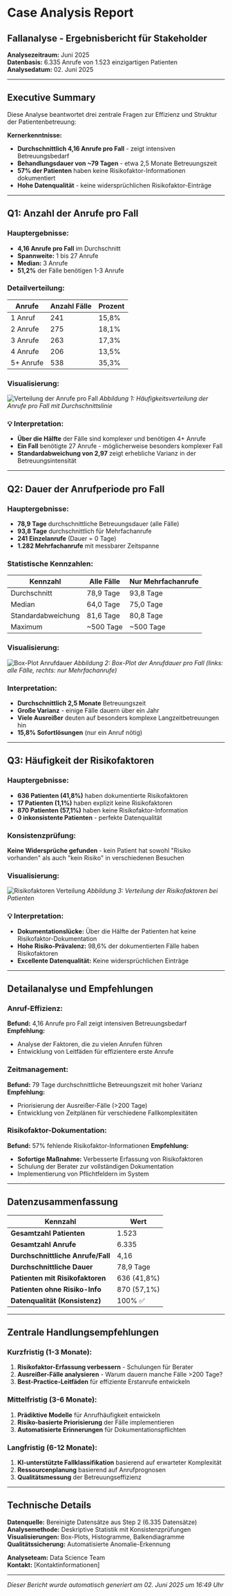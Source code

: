 # Case Analysis Report 
## Fallanalyse - Ergebnisbericht für Stakeholder

**Analysezeitraum:** Juni 2025  
**Datenbasis:** 6.335 Anrufe von 1.523 einzigartigen Patienten  
**Analysedatum:** 02. Juni 2025

---

##  Executive Summary

Diese Analyse beantwortet drei zentrale Fragen zur Effizienz und Struktur der Patientenbetreuung:

**Kernerkenntnisse:**
- **Durchschnittlich 4,16 Anrufe pro Fall** - zeigt intensiven Betreuungsbedarf
- **Behandlungsdauer von ~79 Tagen** - etwa 2,5 Monate Betreuungszeit
- **57% der Patienten** haben keine Risikofaktor-Informationen dokumentiert
- **Hohe Datenqualität** - keine widersprüchlichen Risikofaktor-Einträge

---

##  Q1: Anzahl der Anrufe pro Fall

### Hauptergebnisse:
- **4,16 Anrufe pro Fall** im Durchschnitt
- **Spannweite:** 1 bis 27 Anrufe
- **Median:** 3 Anrufe
- **51,2%** der Fälle benötigen 1-3 Anrufe

### Detailverteilung:
| Anrufe | Anzahl Fälle | Prozent |
|--------|--------------|---------|
| 1 Anruf | 241 | 15,8% |
| 2 Anrufe | 275 | 18,1% |
| 3 Anrufe | 263 | 17,3% |
| 4 Anrufe | 206 | 13,5% |
| 5+ Anrufe | 538 | 35,3% |

### Visualisierung:
![Verteilung der Anrufe pro Fall](/plot/step4_case_analysis_20250602_164957/anrufe_pro_fall_verteilung_20250602_164957.png)
*Abbildung 1: Häufigkeitsverteilung der Anrufe pro Fall mit Durchschnittslinie*

### 💡 Interpretation:
- **Über die Hälfte** der Fälle sind komplexer und benötigen 4+ Anrufe
- **Ein Fall** benötigte 27 Anrufe - möglicherweise besonders komplexer Fall
- **Standardabweichung von 2,97** zeigt erhebliche Varianz in der Betreuungsintensität

---

## Q2: Dauer der Anrufperiode pro Fall

### Hauptergebnisse:
- **78,9 Tage** durchschnittliche Betreuungsdauer (alle Fälle)
- **93,8 Tage** durchschnittlich für Mehrfachanrufe
- **241 Einzelanrufe** (Dauer = 0 Tage)
- **1.282 Mehrfachanrufe** mit messbarer Zeitspanne

### Statistische Kennzahlen:
| Kennzahl | Alle Fälle | Nur Mehrfachanrufe |
|----------|------------|-------------------|
| Durchschnitt | 78,9 Tage | 93,8 Tage |
| Median | 64,0 Tage | 75,0 Tage |
| Standardabweichung | 81,6 Tage | 80,8 Tage |
| Maximum | ~500 Tage | ~500 Tage |

### Visualisierung:
![Box-Plot Anrufdauer](/plot/step4_case_analysis_20250602_164957/anrufdauer_boxplot_20250602_164957.png)
*Abbildung 2: Box-Plot der Anrufdauer pro Fall (links: alle Fälle, rechts: nur Mehrfachanrufe)*

###  Interpretation:
- **Durchschnittlich 2,5 Monate** Betreuungszeit
- **Große Varianz** - einige Fälle dauern über ein Jahr
- **Viele Ausreißer** deuten auf besonders komplexe Langzeitbetreuungen hin
- **15,8% Sofortlösungen** (nur ein Anruf nötig)

---

##  Q3: Häufigkeit der Risikofaktoren

### Hauptergebnisse:
- **636 Patienten (41,8%)** haben dokumentierte Risikofaktoren
- **17 Patienten (1,1%)** haben explizit keine Risikofaktoren
- **870 Patienten (57,1%)** haben keine Risikofaktor-Information
- **0 inkonsistente Patienten** - perfekte Datenqualität

### Konsistenzprüfung:
 **Keine Widersprüche gefunden** - kein Patient hat sowohl "Risiko vorhanden" als auch "kein Risiko" in verschiedenen Besuchen

### Visualisierung:
![Risikofaktoren Verteilung](/plot/step4_case_analysis_20250602_164957/risikofaktoren_verteilung_20250602_164957.png)
*Abbildung 3: Verteilung der Risikofaktoren bei Patienten*

### 💡 Interpretation:
- **Dokumentationslücke:** Über die Hälfte der Patienten hat keine Risikofaktor-Dokumentation
- **Hohe Risiko-Prävalenz:** 98,6% der dokumentierten Fälle haben Risikofaktoren
- **Excellente Datenqualität:** Keine widersprüchlichen Einträge

---

##  Detailanalyse und Empfehlungen

### Anruf-Effizienz:
**Befund:** 4,16 Anrufe pro Fall zeigt intensiven Betreuungsbedarf
**Empfehlung:** 
- Analyse der Faktoren, die zu vielen Anrufen führen
- Entwicklung von Leitfäden für effizientere erste Anrufe

### Zeitmanagement:
**Befund:** 79 Tage durchschnittliche Betreuungszeit mit hoher Varianz
**Empfehlung:**
- Priorisierung der Ausreißer-Fälle (>200 Tage)
- Entwicklung von Zeitplänen für verschiedene Fallkomplexitäten

### Risikofaktor-Dokumentation:
**Befund:** 57% fehlende Risikofaktor-Informationen
**Empfehlung:**
- **Sofortige Maßnahme:** Verbesserte Erfassung von Risikofaktoren
- Schulung der Berater zur vollständigen Dokumentation
- Implementierung von Pflichtfeldern im System

---

##  Datenzusammenfassung

| Kennzahl | Wert |
|----------|------|
| **Gesamtzahl Patienten** | 1.523 |
| **Gesamtzahl Anrufe** | 6.335 |
| **Durchschnittliche Anrufe/Fall** | 4,16 |
| **Durchschnittliche Dauer** | 78,9 Tage |
| **Patienten mit Risikofaktoren** | 636 (41,8%) |
| **Patienten ohne Risiko-Info** | 870 (57,1%) |
| **Datenqualität (Konsistenz)** | 100% ✅ |

---

##  Zentrale Handlungsempfehlungen

### Kurzfristig (1-3 Monate):
1. **Risikofaktor-Erfassung verbessern** - Schulungen für Berater
2. **Ausreißer-Fälle analysieren** - Warum dauern manche Fälle >200 Tage?
3. **Best-Practice-Leitfäden** für effiziente Erstanrufe entwickeln

### Mittelfristig (3-6 Monate):
1. **Prädiktive Modelle** für Anrufhäufigkeit entwickeln
2. **Risiko-basierte Priorisierung** der Fälle implementieren
3. **Automatisierte Erinnerungen** für Dokumentationspflichten

### Langfristig (6-12 Monate):
1. **KI-unterstützte Fallklassifikation** basierend auf erwarteter Komplexität
2. **Ressourcenplanung** basierend auf Anrufprognosen
3. **Qualitätsmessung** der Betreuungseffizienz

---

##  Technische Details

**Datenquelle:** Bereinigte Datensätze aus Step 2 (6.335 Datensätze)  
**Analysemethode:** Deskriptive Statistik mit Konsistenzprüfungen  
**Visualisierungen:** Box-Plots, Histogramme, Balkendiagramme  
**Qualitätssicherung:** Automatisierte Anomalie-Erkennung

**Analyseteam:** Data Science Team  
**Kontakt:** [Kontaktinformationen]

---

*Dieser Bericht wurde automatisch generiert am 02. Juni 2025 um 16:49 Uhr*